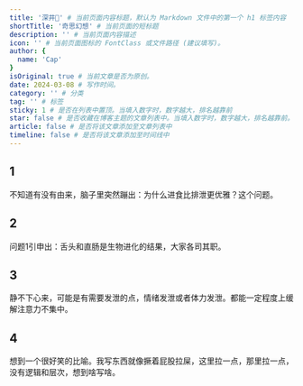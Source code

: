 ```yaml
---
title: '深井🧊' # 当前页面内容标题，默认为 Markdown 文件中的第一个 h1 标签内容
shortTitle: '奇思幻想' # 当前页面的短标题
description: '' # 当前页面内容描述
icon: '' # 当前页面图标的 FontClass 或文件路径 (建议填写)。
author: {
  name: 'Cap'
}
isOriginal: true # 当前文章是否为原创。
date: 2024-03-08 # 写作时间。
category: '' # 分类
tag: '' # 标签
sticky: 1 # 是否在列表中置顶。当填入数字时，数字越大，排名越靠前
star: false # 是否收藏在博客主题的文章列表中。当填入数字时，数字越大，排名越靠前。
article: false # 是否将该文章添加至文章列表中
timeline: false # 是否将该文章添加至时间线中
---
```

## 1

不知道有没有由来，脑子里突然蹦出：为什么进食比排泄更优雅？这个问题。

## 2

问题1引申出：舌头和直肠是生物进化的结果，大家各司其职。

## 3

静不下心来，可能是有需要发泄的点，情绪发泄或者体力发泄。都能一定程度上缓解注意力不集中。

## 4

想到一个很好笑的比喻。我写东西就像撅着屁股拉屎，这里拉一点，那里拉一点，没有逻辑和层次，想到啥写啥。

